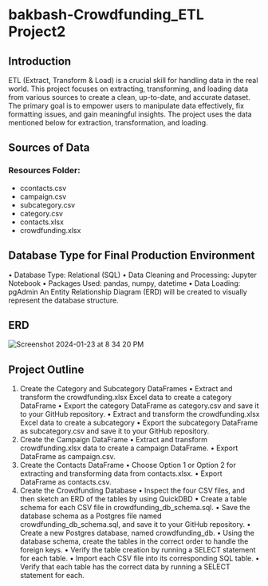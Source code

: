# bakbash-Crowdfunding_ETL Project2

## Introduction

ETL (Extract, Transform & Load) is a crucial skill for handling data in the real world. This project focuses on extracting, transforming, and loading data from various sources to create a clean, up-to-date, and accurate dataset. The primary goal is to empower users to manipulate data effectively, fix formatting issues, and gain meaningful insights. The project uses the data mentioned below for extraction, transformation, and loading.

## Sources of Data
### Resources Folder:
- ccontacts.csv
- campaign.csv
- subcategory.csv
- category.csv
- contacts.xlsx
- crowdfunding.xlsx

## Database Type for Final Production Environment

•	Database Type: Relational (SQL)
•	Data Cleaning and Processing: Jupyter Notebook
•	Packages Used: pandas, numpy, datetime
•	Data Loading: pgAdmin
An Entity Relationship Diagram (ERD) will be created to visually represent the database structure.
## ERD

![Screenshot 2024-01-23 at 8 34 20 PM](https://github.com/bakbash/Crowdfunding_ETL/assets/148186521/e43f219d-3dad-4c8a-ade7-dfd8c07e6b24)

## Project Outline
1.	Create the Category and Subcategory DataFrames
•	Extract and transform the crowdfunding.xlsx Excel data to create a category DataFrame 
•	Export the category DataFrame as category.csv and save it to your GitHub repository.
•	Extract and transform the crowdfunding.xlsx Excel data to create a subcategory
•	Export the subcategory DataFrame as subcategory.csv and save it to your GitHub repository.
2.	Create the Campaign DataFrame
•	Extract and transform crowdfunding.xlsx data to create a campaign DataFrame.
•	Export DataFrame as campaign.csv.
3.	Create the Contacts DataFrame
•	Choose Option 1 or Option 2 for extracting and transforming data from contacts.xlsx.
•	Export DataFrame as contacts.csv.
4.	Create the Crowdfunding Database
•	Inspect the four CSV files, and then sketch an ERD of the tables by using QuickDBD
•	Create a table schema for each CSV file in crowdfunding_db_schema.sql.
• Save the database schema as a Postgres file named crowdfunding_db_schema.sql, and save it to your GitHub repository.
•	Create a new Postgres database, named crowdfunding_db.
•	Using the database schema, create the tables in the correct order to handle the foreign keys.
• Verify the table creation by running a SELECT statement for each table.
• Import each CSV file into its corresponding SQL table.
• Verify that each table has the correct data by running a SELECT statement for each.
